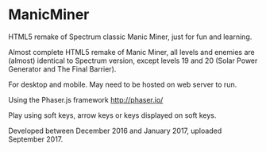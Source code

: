 # ManicMiner

HTML5 remake of Spectrum classic Manic Miner, just for fun and learning.

Almost complete HTML5 remake of Manic Miner, all levels and enemies are (almost) identical to Spectrum version, except levels 19 and 20 (Solar Power Generator and The Final Barrier).

For desktop and mobile. May need to be hosted on web server to run.

Using the Phaser.js framework http://phaser.io/

Play using soft keys, arrow keys or keys displayed on soft keys.

Developed between December 2016 and January 2017, uploaded September 2017.
